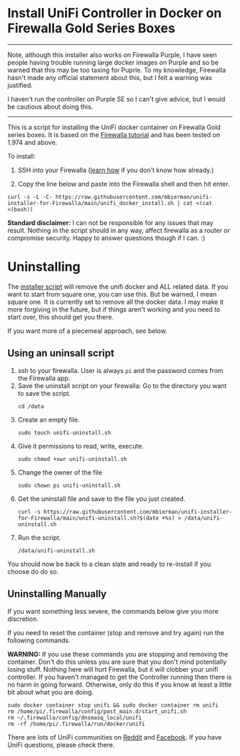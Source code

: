 # Install UniFi Controller in Docker on Firewalla Gold Series Boxes

<hr>
<p>Note, although this installer also works on Firewalla Purple, I have seen people having trouble running large docker images on Purple and so be warned that this may be too taxing for Puprle. To my knowledge, Firewalla hasn't made any official statement about this, but I felt a warning was justified.</p>
   
<p>I haven't run the controller on Purple SE so I can't give advice, but I would be cautious about doing this. </p>
<hr>

This is a script for installing the UniFi docker container on Firewalla Gold series boxes. It is based on the [Firewalla tutorial](https://help.firewalla.com/hc/en-us/articles/360053441074-Guide-How-to-run-UniFi-Controller-on-the-Firewalla-Gold-or-Purple) and has been tested on 1.974 and above.

To install:
1. SSH into your Firewalla ([learn how](https://help.firewalla.com/hc/en-us/articles/115004397274-How-to-access-Firewalla-using-SSH-) if you don't know how already.)

2. Copy the line below and paste into the Firewalla shell and then hit enter.

```
curl -s -L -C- https://raw.githubusercontent.com/mbierman/unifi-installer-for-Firewalla/main/unifi_docker_install.sh | cat <(cat <(bash))
```

**Standard disclaimer:** I can not be responsible for any issues that may result. Nothing in the script should in any way, affect firewalla as a router or compromise security. Happy to answer questions though if I can. :)

# Uninstalling
The [installer script](https://raw.githubusercontent.com/mbierman/unifi-installer-for-Firewalla/main/unifi-uninstall.sh) will remove the unifi docker and ALL related data. If you want to start from square one, you can use this. But be warned, I mean square one. It is currently set to remove all the docker data. I may make it more forgiving in the future, but if things aren't working and you need to start over, this should get you there.

If you want more of a piecemeal approach, see below.

## Using an uninsall script

1. ssh to your firewalla. User is always `pi` and the password comes from the Firewalla app. 
1. Save the uninstall script on your firewalla:
Go to the directory you want to save the script.
   ```
   cd /data
   ```
1. Create an empty file.
   ```
   sudo touch unifi-uninstall.sh
   ```
1. Give it permissions to read, write, execute.
   ```
   sudo chmod +xwr unifi-uninstall.sh
   ```
1. Change the owner of the file
   ```
   sudo chown pi unifi-uninstall.sh
   ```
1. Get the uninstall file and save to the file you just created.
   ```
   curl -s https://raw.githubusercontent.com/mbierman/unifi-installer-for-Firewalla/main/unifi-uninstall.sh?$(date +%s) > /data/unifi-uninstall.sh
   ```
1. Run the script.
   ```
   /data/unifi-uninstall.sh
   ```

You should now be back to a clean slate and ready to re-install if you choose do do so. 

## Uninstalling Manually

If you want something less severe, the commands below give you more discretion. 

If you need to reset the container (stop and remove and try again) run the following commands. 

**WARNING:** If you use these commands you are stopping and removing the container. Don't do this unless you are sure that you don't mind potentially losing stuff. Nothing here will hurt Firewalla, but it will clobber your unifi controller. If you haven't managed to get the Controller running then there is no harm in going forward. Otherwise, only do this if you know at least a little bit about what you are doing. 

```
sudo docker container stop unifi && sudo docker container rm unifi
rm /home/pi/.firewalla/config/post_main.d/start_unifi.sh
rm ~/.firewalla/config/dnsmasq_local/unifi
rm -rf /home/pi/.firewalla/run/docker/unifi
```

There are lots of UniFi communities on [Reddit](https://www.reddit.com/r/Ubiquiti/) and [Facebook](https://www.facebook.com/groups/586080611853291). If you have UniFi questions, please check there. 
